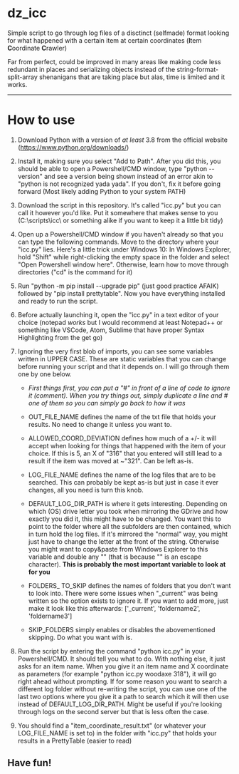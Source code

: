 # dz_icc

Simple script to go through log files of a disctinct (selfmade) format looking for what happened with a certain item at certain coordinates (**I**tem **C**oordinate **C**rawler)

Far from perfect, could be improved in many areas like making code less redundant in places and serializing objects instead of the string-format-split-array shenanigans that are taking place but alas, time is limited and it works.

----
# How to use

1. Download Python with a version of *at least* 3.8 from the official website (https://www.python.org/downloads/)

2. Install it, making sure you select "Add to Path". After you did this, you should be able to open a Powershell/CMD window, type "python --version" and see a version being shown instead of an error akin to "python is not recognized yada yada". If you don't, fix it before going forward (Most likely adding Python to your system PATH)

3. Download the script in this repository. It's called "icc.py" but you can call it however you'd like. Put it somewhere that makes sense to you (C:\scripts\icc\ or something alike if you want to keep it a little bit tidy)

4. Open up a Powershell/CMD window if you haven't already so that you can type the following commands. Move to the directory where your "icc.py" lies. Here's a little trick under Windows 10: In Windows Explorer, hold "Shift" while right-clicking the empty space in the folder and select "Open Powershell window here". Otherwise, learn how to move through directories ("cd" is the command for it)

5. Run "python -m pip install --upgrade pip" (just good practice AFAIK) followed by "pip  install prettytable". Now you have everything installed and ready to run the script.

6. Before actually launching it, open the "icc.py" in a text editor of your choice (notepad *works* but I would recommend at least Notepad++ or something like VSCode, Atom, Sublime that have proper Syntax Highlighting from the get go)

7. Ignoring the very first blob of imports, you can see some variables written in UPPER CASE. These are static variables that you can change before running your script and that it depends on. I will go through them one by one below.
    
    * *First things first, you can put a "#" in front of a line of code to ignore it (comment). When you try things out, simply duplicate a line and # one of them so you can simply go back to how it was*

    * OUT_FILE_NAME defines the name of the txt file that holds your results. No need to change it unless you want to.
    * ALLOWED_COORD_DEVIATION defines how much of a +/- it will accept when looking for things that happened with the item of your choice. If this is 5, an X of "316" that you entered will still lead to a result if the item was moved at ~"321". Can be left as-is.
    * LOG_FILE_NAME defines the name of the log files that are to be searched. This can probably be kept as-is but just in case it ever changes, all you need is turn this knob.
    * DEFAULT_LOG_DIR_PATH is where it gets interesting. Depending on which (OS) drive letter you took when mirroring the GDrive and how exactly you did it, this might have to be changed. You want this to point to the folder where all the subfolders are then contained, which in turn hold the log files. If it's mirrored the "normal" way, you might just have to change the letter at the front of the string. Otherwise you might want to copy&paste from Windows Explorer to this variable and double any "\" (that is because "\" is an escape character). **This is probably the most important variable to look at for you**
    * FOLDERS_ TO_SKIP defines the names of folders that you don't want to look into. There were some issues when "\_current" was being written so the option exists to ignore it. If you want to add more, just make it look like this afterwards: \['\_current', 'foldername2', 'foldername3'\]
    * SKIP_FOLDERS simply enables or disables the abovementioned skipping. Do what you want with is.

8. Run the script by entering the command "python icc.py" in your Powershell/CMD. It should tell you what to do. With nothing else, it just asks for an item name. When you give it an item name and X coordinate as parameters (for example "python icc.py woodaxe 318"), it will go right ahead without prompting. If for some reason you want to search a different log folder without re-writing the script, you can use one of the last two options where you give it a path to search which it will then use instead of DEFAULT_LOG_DIR_PATH. Might be useful if you're looking through logs on the second server but that is less often the case.

9. You should find a "item_coordinate_result.txt" (or whatever your LOG_FILE_NAME is set to) in the folder with "icc.py" that holds your results in a PrettyTable (easier to read)

## Have fun!
